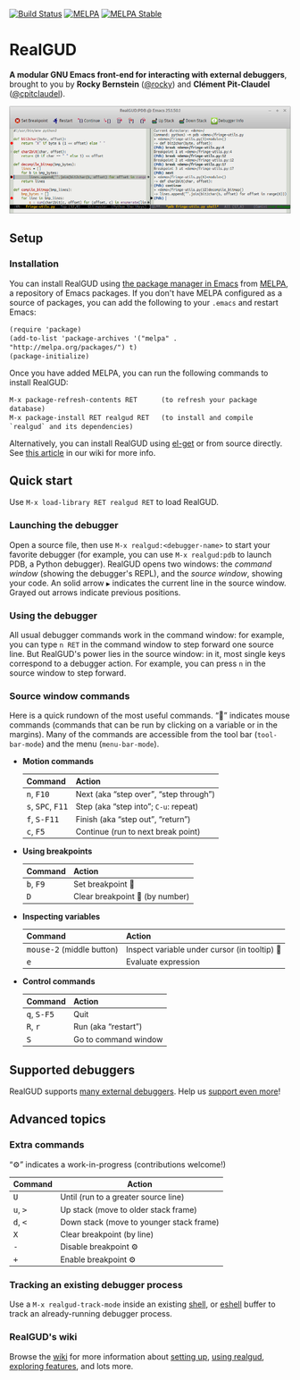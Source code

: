 [![Build Status][travis-image]][travis-url]
[![MELPA][melpa-image]][melpa]
[![MELPA Stable][melpa-stable-image]][melpa-stable]

# RealGUD

**A modular GNU Emacs front-end for interacting with external debuggers**, brought to you by **Rocky Bernstein** ([@rocky](https://github.com/rocky)) and **Clément Pit-Claudel** ([@cpitclaudel](https://github.com/cpitclaudel)).

![RealGUD screenshot](etc/realgud.png)

## Setup

### Installation

You can install RealGUD using [the package manager in Emacs](https://www.gnu.org/software/emacs/manual/html_node/emacs/Packages.html) from [MELPA](http://melpa.org/#/getting-started), a repository of Emacs packages. If you don't have MELPA configured as a source of packages, you can add the following to your `.emacs` and restart Emacs:

```elisp
(require 'package)
(add-to-list 'package-archives '("melpa" . "http://melpa.org/packages/") t)
(package-initialize)
```

Once you have added MELPA, you can run the following commands to install RealGUD:

```
M-x package-refresh-contents RET      (to refresh your package database)
M-x package-install RET realgud RET   (to install and compile `realgud` and its dependencies)
```

Alternatively, you can install RealGUD using [el-get](http://www.emacswiki.org/emacs/el-get) or from source directly. See [this article](https://github.com/rocky/emacs-dbgr/wiki/How-to-Install) in our wiki for more info.

## Quick start

Use `M-x load-library RET realgud RET` to load RealGUD.

### Launching the debugger

Open a source file, then use `M-x realgud:<debugger-name>` to start your favorite debugger (for example, you can use `M-x realgud:pdb` to launch PDB, a Python debugger).  RealGUD opens two windows: the *command window* (showing the debugger's REPL), and the *source window*, showing your code.  An solid arrow `▶` indicates the current line in the source window.  Grayed out arrows indicate previous positions.

### Using the debugger

All usual debugger commands work in the command window: for example, you can type `n RET` in the command window to step forward one source line. But RealGUD's power lies in the source window: in it, most single keys correspond to a debugger action. For example, you can press `n` in the source window to step forward.

### Source window commands

Here is a quick rundown of the most useful commands. “🐁” indicates mouse commands (commands that can be run by clicking on a variable or in the margins). Many of the commands are accessible from the tool bar (`tool-bar-mode`) and the menu (`menu-bar-mode`).

* **Motion commands**

    | Command                                       | Action                                        |
    | --------------------------------------------- | --------------------------------------------- |
    | <kbd>n</kbd>, <kbd>F10</kbd>                  | Next (aka “step over”, “step through”)        |
    | <kbd>s</kbd>, <kbd>SPC</kbd>, <kbd>F11</kbd>  | Step (aka “step into”; `C-u`: repeat)         |
    | <kbd>f</kbd>, <kbd>S-F11</kbd>                | Finish (aka “step out”, “return”)             |
    | <kbd>c</kbd>, <kbd>F5</kbd>                   | Continue (run to next break point)            |

* **Using breakpoints**

    | Command                                       | Action                                        |
    | --------------------------------------------- | --------------------------------------------- |
    | <kbd>b</kbd>, <kbd>F9</kbd>                   | Set breakpoint 🐁                              |
    | <kbd>D</kbd>                                  | Clear breakpoint 🐁 (by number)                |

* **Inspecting variables**

    | Command                                       | Action                                        |
    | --------------------------------------------- | --------------------------------------------- |
    | <kbd>mouse-2</kbd> (middle button)            | Inspect variable under cursor (in tooltip) 🐁  |
    | <kbd>e</kbd>                                  | Evaluate expression                           |

* **Control commands**

    | Command                                       | Action                                        |
    | --------------------------------------------- | --------------------------------------------- |
    | <kbd>q</kbd>, <kbd>S-F5</kbd>                 | Quit                                          |
    | <kbd>R</kbd>, <kbd>r</kbd>                    | Run (aka “restart”)                           |
    | <kbd>S</kbd>                                  | Go to command window                          |

## Supported debuggers

RealGUD supports [many external debuggers](https://github.com/rocky/emacs-dbgr/wiki/Debuggers-Supported).  Help us [support even more](https://github.com/rocky/emacs-dbgr/wiki/How-to-add-a-new-debugger)!

## Advanced topics

### Extra commands

“⚙” indicates a work-in-progress (contributions welcome!)

| Command                                      | Action                                         |
| -------------------------------------------- | ---------------------------------------------- |
| <kbd>U</kbd>                                 | Until (run to a greater source line)           |
| <kbd>u</kbd>, <kbd>&gt;</kbd>                | Up stack (move to older stack frame)           |
| <kbd>d</kbd>, <kbd>&lt;</kbd>                | Down stack (move to younger stack frame)       |
| <kbd>X</kbd>                                 | Clear breakpoint (by line)                     |
| <kbd>-</kbd>                                 | Disable breakpoint ⚙                           |
| <kbd>+</kbd>                                 | Enable breakpoint ⚙                            |

### Tracking an existing debugger process

Use a `M-x realgud-track-mode` inside an existing [shell](http://www.gnu.org/software/emacs/manual/html_node/emacs/Shell.html), or [eshell](https://www.gnu.org/software/emacs/manual/html_mono/eshell.html) buffer to track an already-running debugger process.

### RealGUD's wiki

Browse the [wiki](http://wiki.github.com/rocky/emacs-dbgr/) for more information about [setting up](http://wiki.github.com/rocky/emacs-dbgr/how-to-install), [using realgud](http://wiki.github.com/rocky/emacs-dbgr/how-to-use), [exploring features](https://github.com/rocky/emacs-dbgr/wiki/Features), and lots more.

[travis-image]: https://img.shields.io/travis/rocky/emacs-dbgr.svg
[travis-url]: https://travis-ci.org/rocky/emacs-dbgr
[melpa-stable-image]: http://stable.melpa.org/packages/realgud-badge.svg
[melpa-stable]: http://stable.melpa.org/#/realgud
[melpa-image]: http://melpa.org/packages/realgud-badge.svg
[melpa]: http://melpa.org/#/realgud
